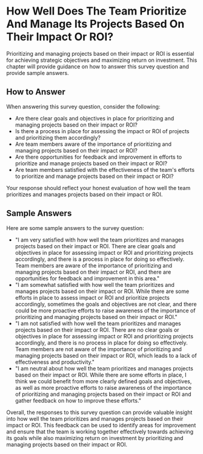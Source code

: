 How Well Does The Team Prioritize And Manage Its Projects Based On Their Impact Or ROI?
==============================================================================================================

Prioritizing and managing projects based on their impact or ROI is essential for achieving strategic objectives and maximizing return on investment. This chapter will provide guidance on how to answer this survey question and provide sample answers.

How to Answer
-------------

When answering this survey question, consider the following:

* Are there clear goals and objectives in place for prioritizing and managing projects based on their impact or ROI?
* Is there a process in place for assessing the impact or ROI of projects and prioritizing them accordingly?
* Are team members aware of the importance of prioritizing and managing projects based on their impact or ROI?
* Are there opportunities for feedback and improvement in efforts to prioritize and manage projects based on their impact or ROI?
* Are team members satisfied with the effectiveness of the team's efforts to prioritize and manage projects based on their impact or ROI?

Your response should reflect your honest evaluation of how well the team prioritizes and manages projects based on their impact or ROI.

Sample Answers
--------------

Here are some sample answers to the survey question:

* "I am very satisfied with how well the team prioritizes and manages projects based on their impact or ROI. There are clear goals and objectives in place for assessing impact or ROI and prioritizing projects accordingly, and there is a process in place for doing so effectively. Team members are aware of the importance of prioritizing and managing projects based on their impact or ROI, and there are opportunities for feedback and improvement in this area."
* "I am somewhat satisfied with how well the team prioritizes and manages projects based on their impact or ROI. While there are some efforts in place to assess impact or ROI and prioritize projects accordingly, sometimes the goals and objectives are not clear, and there could be more proactive efforts to raise awareness of the importance of prioritizing and managing projects based on their impact or ROI."
* "I am not satisfied with how well the team prioritizes and manages projects based on their impact or ROI. There are no clear goals or objectives in place for assessing impact or ROI and prioritizing projects accordingly, and there is no process in place for doing so effectively. Team members are not aware of the importance of prioritizing and managing projects based on their impact or ROI, which leads to a lack of effectiveness and productivity."
* "I am neutral about how well the team prioritizes and manages projects based on their impact or ROI. While there are some efforts in place, I think we could benefit from more clearly defined goals and objectives, as well as more proactive efforts to raise awareness of the importance of prioritizing and managing projects based on their impact or ROI and gather feedback on how to improve these efforts."

Overall, the responses to this survey question can provide valuable insight into how well the team prioritizes and manages projects based on their impact or ROI. This feedback can be used to identify areas for improvement and ensure that the team is working together effectively towards achieving its goals while also maximizing return on investment by prioritizing and managing projects based on their impact or ROI.

